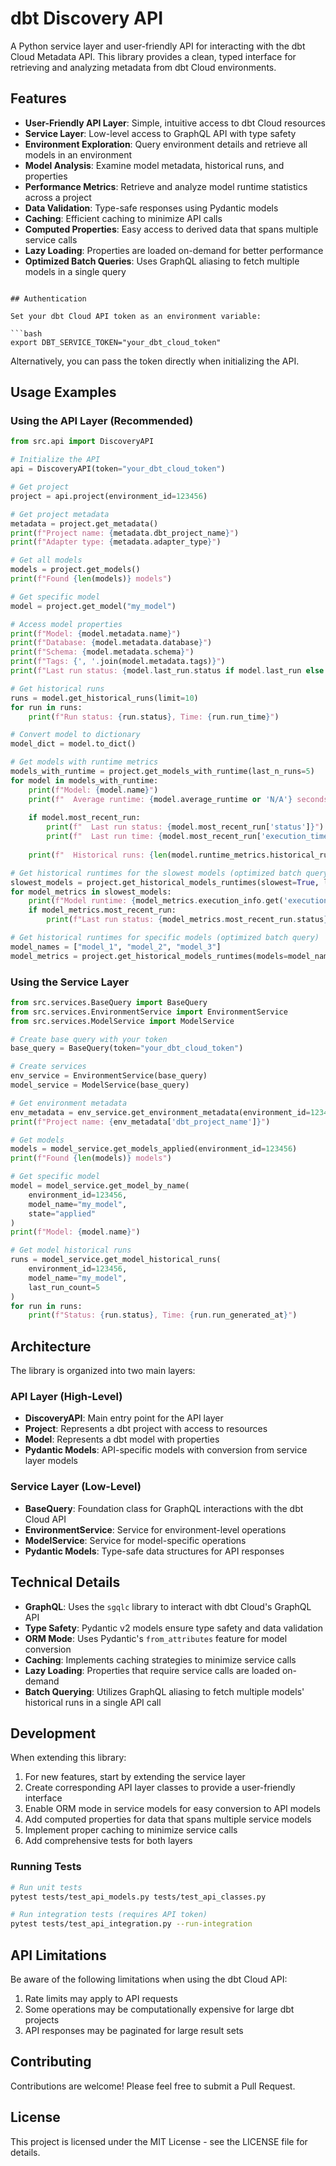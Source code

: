 # dbt Discovery API

A Python service layer and user-friendly API for interacting with the dbt Cloud Metadata API. This library provides a clean, typed interface for retrieving and analyzing metadata from dbt Cloud environments.

## Features

- **User-Friendly API Layer**: Simple, intuitive access to dbt Cloud resources
- **Service Layer**: Low-level access to GraphQL API with type safety
- **Environment Exploration**: Query environment details and retrieve all models in an environment
- **Model Analysis**: Examine model metadata, historical runs, and properties
- **Performance Metrics**: Retrieve and analyze model runtime statistics across a project
- **Data Validation**: Type-safe responses using Pydantic models
- **Caching**: Efficient caching to minimize API calls
- **Computed Properties**: Easy access to derived data that spans multiple service calls
- **Lazy Loading**: Properties are loaded on-demand for better performance
- **Optimized Batch Queries**: Uses GraphQL aliasing to fetch multiple models in a single query

```

## Authentication

Set your dbt Cloud API token as an environment variable:

```bash
export DBT_SERVICE_TOKEN="your_dbt_cloud_token"
```

Alternatively, you can pass the token directly when initializing the API.

## Usage Examples

### Using the API Layer (Recommended)

```python
from src.api import DiscoveryAPI

# Initialize the API
api = DiscoveryAPI(token="your_dbt_cloud_token")

# Get project
project = api.project(environment_id=123456)

# Get project metadata
metadata = project.get_metadata()
print(f"Project name: {metadata.dbt_project_name}")
print(f"Adapter type: {metadata.adapter_type}")

# Get all models
models = project.get_models()
print(f"Found {len(models)} models")

# Get specific model
model = project.get_model("my_model")

# Access model properties
print(f"Model: {model.metadata.name}")
print(f"Database: {model.metadata.database}")
print(f"Schema: {model.metadata.schema}")
print(f"Tags: {', '.join(model.metadata.tags)}")
print(f"Last run status: {model.last_run.status if model.last_run else 'No runs'}")

# Get historical runs
runs = model.get_historical_runs(limit=10)
for run in runs:
    print(f"Run status: {run.status}, Time: {run.run_time}")

# Convert model to dictionary
model_dict = model.to_dict()

# Get models with runtime metrics
models_with_runtime = project.get_models_with_runtime(last_n_runs=5)
for model in models_with_runtime:
    print(f"Model: {model.name}")
    print(f"  Average runtime: {model.average_runtime or 'N/A'} seconds")
    
    if model.most_recent_run:
        print(f"  Last run status: {model.most_recent_run['status']}")
        print(f"  Last run time: {model.most_recent_run['execution_time']} seconds")
    
    print(f"  Historical runs: {len(model.runtime_metrics.historical_runs)}")

# Get historical runtimes for the slowest models (optimized batch query)
slowest_models = project.get_historical_models_runtimes(slowest=True, limit=5)
for model_metrics in slowest_models:
    print(f"Model runtime: {model_metrics.execution_info.get('execution_time')} seconds")
    if model_metrics.most_recent_run:
        print(f"Last run status: {model_metrics.most_recent_run.status}")

# Get historical runtimes for specific models (optimized batch query)
model_names = ["model_1", "model_2", "model_3"]
model_metrics = project.get_historical_models_runtimes(models=model_names)
```

### Using the Service Layer

```python
from src.services.BaseQuery import BaseQuery
from src.services.EnvironmentService import EnvironmentService
from src.services.ModelService import ModelService

# Create base query with your token
base_query = BaseQuery(token="your_dbt_cloud_token")

# Create services
env_service = EnvironmentService(base_query)
model_service = ModelService(base_query)

# Get environment metadata
env_metadata = env_service.get_environment_metadata(environment_id=123456)
print(f"Project name: {env_metadata['dbt_project_name']}")

# Get models
models = model_service.get_models_applied(environment_id=123456)
print(f"Found {len(models)} models")

# Get specific model
model = model_service.get_model_by_name(
    environment_id=123456,
    model_name="my_model",
    state="applied"
)
print(f"Model: {model.name}")

# Get model historical runs
runs = model_service.get_model_historical_runs(
    environment_id=123456,
    model_name="my_model",
    last_run_count=5
)
for run in runs:
    print(f"Status: {run.status}, Time: {run.run_generated_at}")
```

## Architecture

The library is organized into two main layers:

### API Layer (High-Level)
- **DiscoveryAPI**: Main entry point for the API layer
- **Project**: Represents a dbt project with access to resources
- **Model**: Represents a dbt model with properties
- **Pydantic Models**: API-specific models with conversion from service layer models

### Service Layer (Low-Level)
- **BaseQuery**: Foundation class for GraphQL interactions with the dbt Cloud API
- **EnvironmentService**: Service for environment-level operations
- **ModelService**: Service for model-specific operations
- **Pydantic Models**: Type-safe data structures for API responses

## Technical Details

- **GraphQL**: Uses the `sgqlc` library to interact with dbt Cloud's GraphQL API
- **Type Safety**: Pydantic v2 models ensure type safety and data validation
- **ORM Mode**: Uses Pydantic's `from_attributes` feature for model conversion
- **Caching**: Implements caching strategies to minimize service calls
- **Lazy Loading**: Properties that require service calls are loaded on-demand
- **Batch Querying**: Utilizes GraphQL aliasing to fetch multiple models' historical runs in a single API call

## Development

When extending this library:

1. For new features, start by extending the service layer
2. Create corresponding API layer classes to provide a user-friendly interface
3. Enable ORM mode in service models for easy conversion to API models
4. Add computed properties for data that spans multiple service models
5. Implement proper caching to minimize service calls
6. Add comprehensive tests for both layers

### Running Tests

```bash
# Run unit tests
pytest tests/test_api_models.py tests/test_api_classes.py

# Run integration tests (requires API token)
pytest tests/test_api_integration.py --run-integration
```

## API Limitations

Be aware of the following limitations when using the dbt Cloud API:

1. Rate limits may apply to API requests
2. Some operations may be computationally expensive for large dbt projects
3. API responses may be paginated for large result sets

## Contributing

Contributions are welcome! Please feel free to submit a Pull Request.

## License

This project is licensed under the MIT License - see the LICENSE file for details.

